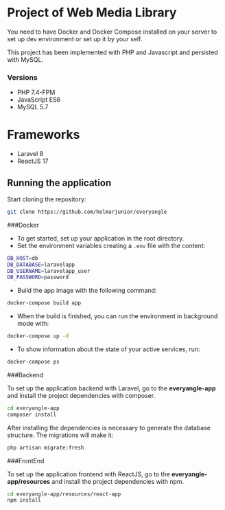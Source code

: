 # Project of Web Media Library

You need to have Docker and Docker Compose installed on your server to set up dev environment or set up it by your self.

This project has been implemented with PHP and Javascript and persisted with MySQL.

### Versions
- PHP 7.4-FPM
- JavaScript ES6
- MySQL 5.7

# Frameworks 
- Laravel 8
- ReactJS 17

## Running the application

Start cloning the repository:
```bash
git clone https://github.com/helmarjunior/everyangle
```

###Docker

- To get started, set up your application in the root directory.
- Set the environment variables creating a `.env` file with the content:
```bash
DB_HOST=db
DB_DATABASE=laravelapp
DB_USERNAME=laravelapp_user
DB_PASSWORD=password
```

- Build the app image with the following command:

```bash
docker-compose build app
```

- When the build is finished, you can run the environment in background mode with:

```bash
docker-compose up -d
```

- To show information about the state of your active services, run:

```bash
docker-compose ps
```

###Backend

To set up the application backend with Laravel, go to the **everyangle-app** and install the project dependencies with composer. 
```bash
cd everyangle-app
composer install
```
After installing the dependencies is necessary to generate the database structure.
The migrations will make it:
```bash
php artisan migrate:fresh 
```

###FrontEnd

To set up the application frontend with ReactJS, go to the **everyangle-app/resources** and install the project dependencies with npm. 
```bash
cd everyangle-app/resources/react-app
npm install
```